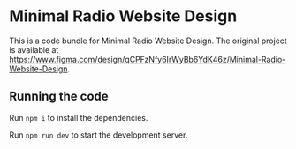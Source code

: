 
  # Minimal Radio Website Design

  This is a code bundle for Minimal Radio Website Design. The original project is available at https://www.figma.com/design/qCPFzNfy6IrWyBb6YdK46z/Minimal-Radio-Website-Design.

  ## Running the code

  Run `npm i` to install the dependencies.

  Run `npm run dev` to start the development server.
  